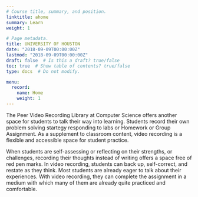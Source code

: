 ```yaml
---
# Course title, summary, and position.
linktitle: ahome
summary: Learn
weight: 1

# Page metadata.
title: UNIVERSITY OF HOUSTON
date: "2018-09-09T00:00:00Z"
lastmod: "2018-09-09T00:00:00Z"
draft: false  # Is this a draft? true/false
toc: true  # Show table of contents? true/false
type: docs  # Do not modify.

menu:
  record:
    name: Home
    weight: 1
--- 
```

The Peer Video Recording Library at Computer Science offers another space for students to talk their way into learning. Students record their own problem solving startegy responding to labs or Homework or Group Assignment.
As a supplement to classroom content, video recording is a flexible and accessible space for student practice.

When students are self-assessing or reflecting on their strengths, or challenges, recording their thoughts instead of writing offers a space free of red pen marks. In video recording, students can back up, self-correct, and restate as they think. Most students are already eager to talk about their experiences. With video recording, they can complete the assignment in a medium with which many of them are already quite practiced and comfortable.